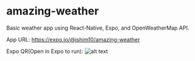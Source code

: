 # amazing-weather
Basic weather app using React-Native, Expo, and OpenWeatherMap API.

App URL:
https://expo.io/@jshim10/amazing-weather

Expo QR(Open in Expo to run):
![alt text](https://raw.githubusercontent.com/pensivej/amazing-weather/master/Expo_QR.png)

